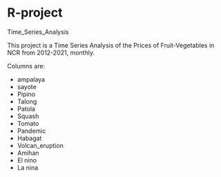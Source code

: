 # R-project
Time_Series_Analysis

This project is a Time Series Analysis of the Prices of Fruit-Vegetables in NCR from 2012-2021, monthly.

Columns are:
* ampalaya
* sayote
* Pipino
* Talong
* Patola
* Squash
* Tomato
* Pandemic
* Habagat
* Volcan_eruption
* Amihan
* El nino
* La nina
